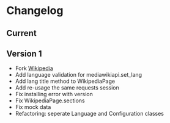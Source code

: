 # Changelog

## Current


## Version 1

* Fork [Wikipedia](https://github.com/goldsmith/Wikipedia)
* Add language validation for mediawikiapi.set_lang 
* Add lang title method to WikipediaPage
* Add re-usage the same requests session
* Fix installing error with version
* Fix WikipediaPage.sections
* Fix mock data
* Refactoring: seperate Language and Configuration classes
